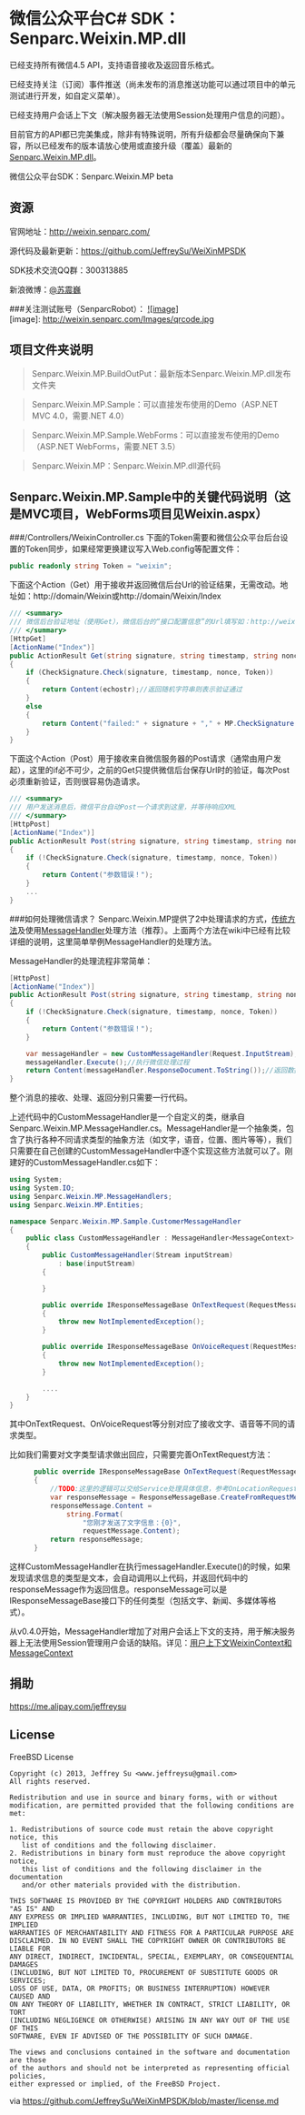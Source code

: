微信公众平台C# SDK：Senparc.Weixin.MP.dll
=================


已经支持所有微信4.5 API，支持语音接收及返回音乐格式。

已经支持关注（订阅）事件推送（尚未发布的消息推送功能可以通过项目中的单元测试进行开发，如自定义菜单）。

已经支持用户会话上下文（解决服务器无法使用Session处理用户信息的问题）。

目前官方的API都已完美集成，除非有特殊说明，所有升级都会尽量确保向下兼容，所以已经发布的版本请放心使用或直接升级（覆盖）最新的[Senparc.Weixin.MP.dll](https://github.com/JeffreySu/WeiXinMPSDK/tree/master/Senparc.Weixin.MP.BuildOutPut)。

微信公众平台SDK：Senparc.Weixin.MP beta

资源
----------------
官网地址：http://weixin.senparc.com/

源代码及最新更新：https://github.com/JeffreySu/WeiXinMPSDK

SDK技术交流QQ群：300313885

新浪微博：[@苏震巍](http://weibo.com/jeffreysu1984)

###关注测试账号（SenparcRobot）：
[![image]](http://weixin.senparc.com/)  
[image]: http://weixin.senparc.com/Images/qrcode.jpg

项目文件夹说明
--------------
> Senparc.Weixin.MP.BuildOutPut：最新版本Senparc.Weixin.MP.dll发布文件夹

> Senparc.Weixin.MP.Sample：可以直接发布使用的Demo（ASP.NET MVC 4.0，需要.NET 4.0）

> Senparc.Weixin.MP.Sample.WebForms：可以直接发布使用的Demo（ASP.NET WebForms，需要.NET 3.5）

> Senparc.Weixin.MP：Senparc.Weixin.MP.dll源代码

Senparc.Weixin.MP.Sample中的关键代码说明（这是MVC项目，WebForms项目见Weixin.aspx）
--------------
###/Controllers/WeixinController.cs
下面的Token需要和微信公众平台后台设置的Token同步，如果经常更换建议写入Web.config等配置文件：
```C#
public readonly string Token = "weixin";
```
下面这个Action（Get）用于接收并返回微信后台Url的验证结果，无需改动。地址如：http://domain/Weixin或http://domain/Weixin/Index
```C#
/// <summary>
/// 微信后台验证地址（使用Get），微信后台的“接口配置信息”的Url填写如：http://weixin.senparc.com/weixin
/// </summary>
[HttpGet]
[ActionName("Index")]
public ActionResult Get(string signature, string timestamp, string nonce, string echostr)
{
    if (CheckSignature.Check(signature, timestamp, nonce, Token))
    {
        return Content(echostr);//返回随机字符串则表示验证通过
    }
    else
    {
        return Content("failed:" + signature + "," + MP.CheckSignature.GetSignature(timestamp, nonce, Token));
    }
}
```
下面这个Action（Post）用于接收来自微信服务器的Post请求（通常由用户发起），这里的if必不可少，之前的Get只提供微信后台保存Url时的验证，每次Post必须重新验证，否则很容易伪造请求。
```C#
/// <summary>
/// 用户发送消息后，微信平台自动Post一个请求到这里，并等待响应XML
/// </summary>
[HttpPost]
[ActionName("Index")]
public ActionResult Post(string signature, string timestamp, string nonce, string echostr)
{
    if (!CheckSignature.Check(signature, timestamp, nonce, Token))
    {
        return Content("参数错误！");
    }
    ...
}
```
###如何处理微信请求？
Senparc.Weixin.MP提供了2中处理请求的方式，[传统方法](https://github.com/JeffreySu/WeiXinMPSDK/wiki/处理微信信息的常规方法)及使用[MessageHandler](https://github.com/JeffreySu/WeiXinMPSDK/wiki/%E5%A6%82%E4%BD%95%E4%BD%BF%E7%94%A8MessageHandler%E7%AE%80%E5%8C%96%E6%B6%88%E6%81%AF%E5%A4%84%E7%90%86%E6%B5%81%E7%A8%8B)处理方法（推荐）。上面两个方法在wiki中已经有比较详细的说明，这里简单举例MessageHandler的处理方法。

MessageHandler的处理流程非常简单：
``` C#
[HttpPost]
[ActionName("Index")]
public ActionResult Post(string signature, string timestamp, string nonce, string echostr)
{
    if (!CheckSignature.Check(signature, timestamp, nonce, Token))
    {
        return Content("参数错误！");
    }

    var messageHandler = new CustomMessageHandler(Request.InputStream);//接收消息
    messageHandler.Execute();//执行微信处理过程
    return Content(messageHandler.ResponseDocument.ToString());//返回数据
}
```
整个消息的接收、处理、返回分别只需要一行代码。

上述代码中的CustomMessageHandler是一个自定义的类，继承自Senparc.Weixin.MP.MessageHandler.cs。MessageHandler是一个抽象类，包含了执行各种不同请求类型的抽象方法（如文字，语音，位置、图片等等），我们只需要在自己创建的CustomMessageHandler中逐个实现这些方法就可以了。刚建好的CustomMessageHandler.cs如下：
```C#
using System;
using System.IO;
using Senparc.Weixin.MP.MessageHandlers;
using Senparc.Weixin.MP.Entities;

namespace Senparc.Weixin.MP.Sample.CustomerMessageHandler
{
    public class CustomMessageHandler : MessageHandler<MessageContext>
    {
        public CustomMessageHandler(Stream inputStream)
            : base(inputStream)
        {

        }

        public override IResponseMessageBase OnTextRequest(RequestMessageText requestMessage)
        {
            throw new NotImplementedException();
        }

        public override IResponseMessageBase OnVoiceRequest(RequestMessageVoice requestMessage)
        {
            throw new NotImplementedException();
        }

        ....
    }
}
```
其中OnTextRequest、OnVoiceRequest等分别对应了接收文字、语音等不同的请求类型。

比如我们需要对文字类型请求做出回应，只需要完善OnTextRequest方法：
```C#
      public override IResponseMessageBase OnTextRequest(RequestMessageText requestMessage)
      {
          //TODO:这里的逻辑可以交给Service处理具体信息，参考OnLocationRequest方法或/Service/LocationSercice.cs
          var responseMessage = ResponseMessageBase.CreateFromRequestMessage<ResponseMessageText>(requestMessage);//v0.3版本之前的非泛型方法仍然有效
          responseMessage.Content =
              string.Format(
                  "您刚才发送了文字信息：{0}",
                  requestMessage.Content);
          return responseMessage;
      }
```
这样CustomMessageHandler在执行messageHandler.Execute()的时候，如果发现请求信息的类型是文本，会自动调用以上代码，并返回代码中的responseMessage作为返回信息。responseMessage可以是IResponseMessageBase接口下的任何类型（包括文字、新闻、多媒体等格式）。

从v0.4.0开始，MessageHandler增加了对用户会话上下文的支持，用于解决服务器上无法使用Session管理用户会话的缺陷。详见：[用户上下文WeixinContext和MessageContext](https://github.com/JeffreySu/WeiXinMPSDK/wiki/%E7%94%A8%E6%88%B7%E4%B8%8A%E4%B8%8B%E6%96%87WeixinContext%E5%92%8CMessageContext)

捐助
--------------
https://me.alipay.com/jeffreysu


License
--------------
FreeBSD License
```
Copyright (c) 2013, Jeffrey Su <www.jeffreysu@gmail.com>
All rights reserved.

Redistribution and use in source and binary forms, with or without
modification, are permitted provided that the following conditions are met: 

1. Redistributions of source code must retain the above copyright notice, this
   list of conditions and the following disclaimer. 
2. Redistributions in binary form must reproduce the above copyright notice,
   this list of conditions and the following disclaimer in the documentation
   and/or other materials provided with the distribution. 

THIS SOFTWARE IS PROVIDED BY THE COPYRIGHT HOLDERS AND CONTRIBUTORS "AS IS" AND
ANY EXPRESS OR IMPLIED WARRANTIES, INCLUDING, BUT NOT LIMITED TO, THE IMPLIED
WARRANTIES OF MERCHANTABILITY AND FITNESS FOR A PARTICULAR PURPOSE ARE
DISCLAIMED. IN NO EVENT SHALL THE COPYRIGHT OWNER OR CONTRIBUTORS BE LIABLE FOR
ANY DIRECT, INDIRECT, INCIDENTAL, SPECIAL, EXEMPLARY, OR CONSEQUENTIAL DAMAGES
(INCLUDING, BUT NOT LIMITED TO, PROCUREMENT OF SUBSTITUTE GOODS OR SERVICES;
LOSS OF USE, DATA, OR PROFITS; OR BUSINESS INTERRUPTION) HOWEVER CAUSED AND
ON ANY THEORY OF LIABILITY, WHETHER IN CONTRACT, STRICT LIABILITY, OR TORT
(INCLUDING NEGLIGENCE OR OTHERWISE) ARISING IN ANY WAY OUT OF THE USE OF THIS
SOFTWARE, EVEN IF ADVISED OF THE POSSIBILITY OF SUCH DAMAGE.

The views and conclusions contained in the software and documentation are those
of the authors and should not be interpreted as representing official policies, 
either expressed or implied, of the FreeBSD Project.
```
via https://github.com/JeffreySu/WeiXinMPSDK/blob/master/license.md
